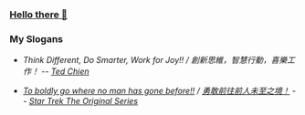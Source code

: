 ### [Hello there 👋](https://star-wars-memes.fandom.com/wiki/Hello_there!)

### My Slogans
* *Think Different, Do Smarter, Work for Joy!! / 創新思維，智慧行動，喜樂工作！ -- [Ted Chien](https://about.me/htchien)*

* *[To boldly go where no man has gone before!!](https://en.wikipedia.org/wiki/Where_no_man_has_gone_before) / [勇敢前往前人未至之境！](https://zh.wikipedia.org/wiki/%E5%89%8D%E4%BA%BA%E6%9C%AA%E8%87%B3%E4%B9%8B%E5%A2%83) -- [Star Trek The Original Series](https://en.wikipedia.org/wiki/Star_Trek)*
<!--
**htchien/htchien** is a ✨ _special_ ✨ repository because its `README.md` (this file) appears on your GitHub profile.

Here are some ideas to get you started:

- 🔭 I’m currently working on ...
- 🌱 I’m currently learning ...
- 👯 I’m looking to collaborate on ...
- 🤔 I’m looking for help with ...
- 💬 Ask me about ...
- 📫 How to reach me: ...
- 😄 Pronouns: ...
- ⚡ Fun fact: ...
-->
